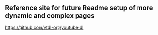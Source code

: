 ## Reference site for future Readme setup of more dynamic and complex pages

https://github.com/ytdl-org/youtube-dl